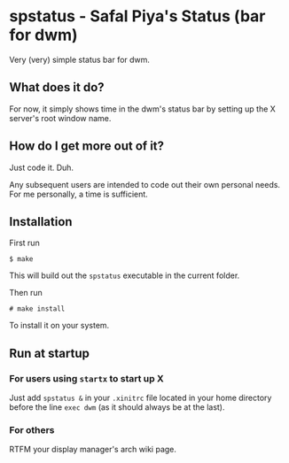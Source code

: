 # spstatus - Safal Piya's Status (bar for dwm)

Very (very) simple status bar for dwm.

## What does it do?

For now, it simply shows time in the dwm's status bar by setting up the
X server's root window name.

## How do I get more out of it?

Just code it. Duh.

Any subsequent users are intended to code out their own personal needs. For me
personally, a time is sufficient.

## Installation

First run

```
$ make
```

This will build out the `spstatus` executable in the current folder.

Then run

```
# make install
```

To install it on your system.

## Run at startup

### For users using `startx` to start up X

Just add `spstatus &` in your `.xinitrc` file located in your home directory
before the line `exec dwm` (as it should always be at the last).

### For others

RTFM your display manager's arch wiki page.
